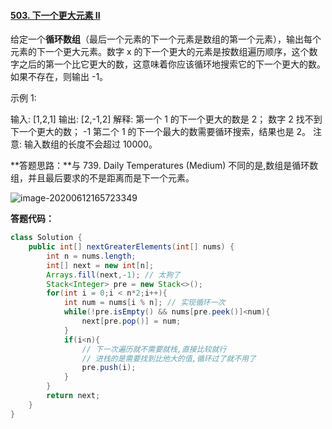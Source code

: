 #### [503. 下一个更大元素 II](https://leetcode-cn.com/problems/next-greater-element-ii/)

给定一个**循环数组**（最后一个元素的下一个元素是数组的第一个元素），输出每个元素的下一个更大元素。数字 x 的下一个更大的元素是按数组遍历顺序，这个数字之后的第一个比它更大的数，这意味着你应该循环地搜索它的下一个更大的数。如果不存在，则输出 -1。

示例 1:

输入: [1,2,1]
输出: [2,-1,2]
解释: 第一个 1 的下一个更大的数是 2；
数字 2 找不到下一个更大的数；  -1
第二个 1 的下一个最大的数需要循环搜索，结果也是 2。
注意: 输入数组的长度不会超过 10000。



**答题思路：**与 739. Daily Temperatures (Medium) 不同的是,数组是循环数组，并且最后要求的不是距离而是下一个元素。

![image-20200612165723349](C:\Users\yangjiewei\AppData\Roaming\Typora\typora-user-images\image-20200612165723349.png)



**答题代码：**

```java
class Solution {
    public int[] nextGreaterElements(int[] nums) {
        int n = nums.length;
        int[] next = new int[n];
        Arrays.fill(next,-1); // 太狗了
        Stack<Integer> pre = new Stack<>();
        for(int i = 0;i < n*2;i++){
            int num = nums[i % n]; // 实现循环一次
            while(!pre.isEmpty() && nums[pre.peek()]<num){
                next[pre.pop()] = num;
            }
            if(i<n){ 
                // 下一次遍历就不需要就栈,直接比较就行
                // 进栈的是需要找到比他大的值,循环过了就不用了
                pre.push(i);
            }
        }
        return next;
    }
}
```

